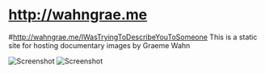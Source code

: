 # http://wahngrae.me
#http://wahngrae.me/IWasTryingToDescribeYouToSomeone
This is a static site for hosting documentary images by Graeme Wahn


![Screenshot](https://raw.github.com/zibs/wahngraeme/gh-pages/img/readme1.png)
![Screenshot](https://raw.github.com/zibs/wahngraeme/gh-pages/img/readme2.png)


